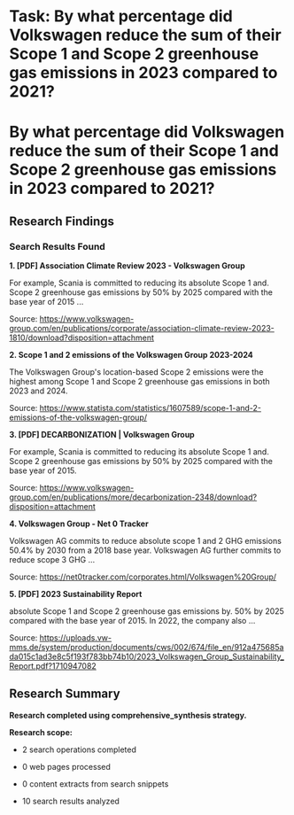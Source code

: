 # Task: By what percentage did Volkswagen reduce the sum of their Scope 1 and Scope 2 greenhouse gas emissions in 2023 compared to 2021?

# By what percentage did Volkswagen reduce the sum of their Scope 1 and Scope 2 greenhouse gas emissions in 2023 compared to 2021?

## Research Findings

### Search Results Found

**1. [PDF] Association Climate Review 2023 - Volkswagen Group**

For example, Scania is committed to reducing its absolute Scope 1 and. Scope 2 greenhouse gas emissions by 50% by 2025 compared with the base year of 2015 ...

Source: https://www.volkswagen-group.com/en/publications/corporate/association-climate-review-2023-1810/download?disposition=attachment



**2. Scope 1 and 2 emissions of the Volkswagen Group 2023-2024**

The Volkswagen Group's location-based Scope 2 emissions were the highest among Scope 1 and Scope 2 greenhouse gas emissions in both 2023 and 2024.

Source: https://www.statista.com/statistics/1607589/scope-1-and-2-emissions-of-the-volkswagen-group/



**3. [PDF] DECARBONIZATION | Volkswagen Group**

For example, Scania is committed to reducing its absolute Scope 1 and. Scope 2 greenhouse gas emissions by 50% by 2025 compared with the base year of 2015.

Source: https://www.volkswagen-group.com/en/publications/more/decarbonization-2348/download?disposition=attachment



**4. Volkswagen Group - Net 0 Tracker**

Volkswagen AG commits to reduce absolute scope 1 and 2 GHG emissions 50.4% by 2030 from a 2018 base year. Volkswagen AG further commits to reduce scope 3 GHG ...

Source: https://net0tracker.com/corporates.html/Volkswagen%20Group/



**5. [PDF] 2023 Sustainability Report**

absolute Scope 1 and Scope 2 greenhouse gas emissions by. 50% by 2025 compared with the base year of 2015. In 2022, the company also ...

Source: https://uploads.vw-mms.de/system/production/documents/cws/002/674/file_en/912a475685ada015c1ad3e8c5f193f783bb74b10/2023_Volkswagen_Group_Sustainability_Report.pdf?1710947082



## Research Summary

**Research completed using comprehensive_synthesis strategy.**


**Research scope:**

- 2 search operations completed

- 0 web pages processed

- 0 content extracts from search snippets

- 10 search results analyzed
